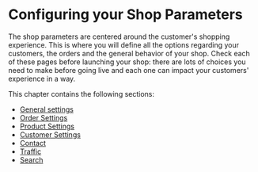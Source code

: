 # Configuring your Shop Parameters

The shop parameters are centered around the customer's shopping experience. This is where you will define all the options regarding your customers, the orders and the general behavior of your shop. Check each of these pages before launching your shop: there are lots of choices you need to make before going live and each one can impact your customers' experience in a way.

This chapter contains the following sections:

* [General settings](general-settings/)
* [Order Settings](order-settings/)
* [Product Settings](product-settings.md)
* [Customer Settings](customer-settings/)
* [Contact](contact/)
* [Traffic](traffic/)
* [Search](search/)

